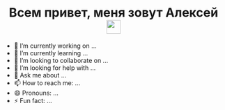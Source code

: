 <h1 align="center">Всем привет, меня зовут Алексей
<img src="https://github.com/blackcater/blackcater/raw/main/images/Hi.gif" height="32"/></h1>

- 🔭 I’m currently working on ...
- 🌱 I’m currently learning ...
- 👯 I’m looking to collaborate on ...
- 🤔 I’m looking for help with ...
- 💬 Ask me about ...
- 📫 How to reach me: ...
- 😄 Pronouns: ...
- ⚡ Fun fact: ...

